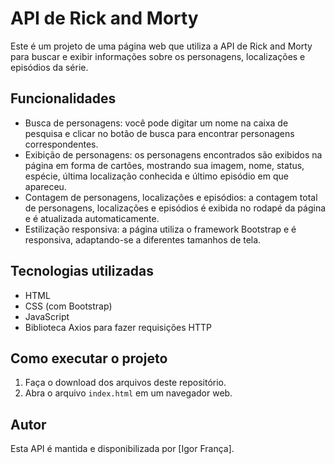 # API de Rick and Morty

Este é um projeto de uma página web que utiliza a API de Rick and Morty para buscar e exibir informações sobre os personagens, localizações e episódios da série.

## Funcionalidades

- Busca de personagens: você pode digitar um nome na caixa de pesquisa e clicar no botão de busca para encontrar personagens correspondentes.
- Exibição de personagens: os personagens encontrados são exibidos na página em forma de cartões, mostrando sua imagem, nome, status, espécie, última localização conhecida e último episódio em que apareceu.
- Contagem de personagens, localizações e episódios: a contagem total de personagens, localizações e episódios é exibida no rodapé da página e é atualizada automaticamente.
- Estilização responsiva: a página utiliza o framework Bootstrap e é responsiva, adaptando-se a diferentes tamanhos de tela.

## Tecnologias utilizadas

- HTML
- CSS (com Bootstrap)
- JavaScript
- Biblioteca Axios para fazer requisições HTTP

## Como executar o projeto

1. Faça o download dos arquivos deste repositório.
2. Abra o arquivo `index.html` em um navegador web.

## Autor

Esta API é mantida e disponibilizada por [Igor França].
